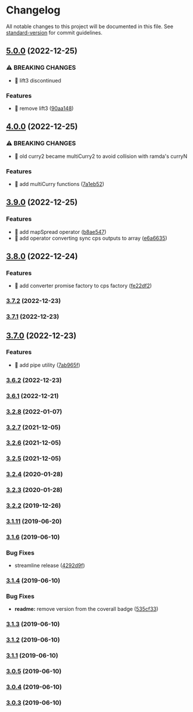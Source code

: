 # Changelog

All notable changes to this project will be documented in this file. See [standard-version](https://github.com/conventional-changelog/standard-version) for commit guidelines.

## [5.0.0](https://github.com/dmitriz/cpsfy/compare/v4.0.0...v5.0.0) (2022-12-25)


### ⚠ BREAKING CHANGES

* 🧨 lift3 discontinued

### Features

* 🎸 remove lift3 ([90aa148](https://github.com/dmitriz/cpsfy/commit/90aa1482e42261daf921b15c0add843b1b56a2db))

## [4.0.0](https://github.com/dmitriz/cpsfy/compare/v3.9.0...v4.0.0) (2022-12-25)


### ⚠ BREAKING CHANGES

* 🧨 old curry2 became multiCurry2 to avoid collision with ramda's curryN

### Features

* 🎸 add multiCurry functions ([7a1eb52](https://github.com/dmitriz/cpsfy/commit/7a1eb520e1dc696742fe3940d4328d91adfc3870))

## [3.9.0](https://github.com/dmitriz/cpsfy/compare/v3.8.0...v3.9.0) (2022-12-25)


### Features

* 🎸 add mapSpread operator ([b8ae547](https://github.com/dmitriz/cpsfy/commit/b8ae5476efeedd9ee3c1cd7bcba40b617f7f9909))
* 🎸 add operator converting sync cps outputs to array ([e6a6635](https://github.com/dmitriz/cpsfy/commit/e6a6635d01b76394dbd66535d84ec62e89f9603e))

## [3.8.0](https://github.com/dmitriz/cpsfy/compare/v3.7.2...v3.8.0) (2022-12-24)


### Features

* 🎸 add converter promise factory to cps factory ([fe22df2](https://github.com/dmitriz/cpsfy/commit/fe22df24cf4ef5fe29ca1d42ebf978670bef3475))

### [3.7.2](https://github.com/dmitriz/cpsfy/compare/v3.7.1...v3.7.2) (2022-12-23)

### [3.7.1](https://github.com/dmitriz/cpsfy/compare/v3.7.0...v3.7.1) (2022-12-23)

## [3.7.0](https://github.com/dmitriz/cpsfy/compare/v3.6.2...v3.7.0) (2022-12-23)


### Features

* 🎸 add pipe utility ([7ab965f](https://github.com/dmitriz/cpsfy/commit/7ab965ff35271f2334a143f8d8ccdf4de131cd60))

### [3.6.2](https://github.com/dmitriz/cpsfy/compare/v3.6.1...v3.6.2) (2022-12-23)

### [3.6.1](https://github.com/dmitriz/cpsfy/compare/v3.6.0...v3.6.1) (2022-12-21)

### [3.2.8](https://github.com/dmitriz/cpsfy/compare/v3.2.7...v3.2.8) (2022-01-07)

### [3.2.7](https://github.com/dmitriz/cpsfy/compare/v3.2.6...v3.2.7) (2021-12-05)

### [3.2.6](https://github.com/dmitriz/cpsfy/compare/v3.2.5...v3.2.6) (2021-12-05)

### [3.2.5](https://github.com/dmitriz/cpsfy/compare/v3.2.4...v3.2.5) (2021-12-05)

### [3.2.4](https://github.com/dmitriz/cpsfy/compare/v3.2.3...v3.2.4) (2020-01-28)

### [3.2.3](https://github.com/dmitriz/cpsfy/compare/v3.2.2...v3.2.3) (2020-01-28)

### [3.2.2](https://github.com/dmitriz/cpsfy/compare/v3.2.1...v3.2.2) (2019-12-26)

### [3.1.11](https://github.com/dmitriz/cpsfy/compare/v3.1.10...v3.1.11) (2019-06-20)



### [3.1.6](https://github.com/dmitriz/cpsfy/compare/v3.1.5...v3.1.6) (2019-06-10)


### Bug Fixes

* streamline release ([4292d9f](https://github.com/dmitriz/cpsfy/commit/4292d9f))



### [3.1.4](https://github.com/dmitriz/cpsfy/compare/v3.1.3...v3.1.4) (2019-06-10)


### Bug Fixes

* **readme:** remove version from the coverall badge ([535cf33](https://github.com/dmitriz/cpsfy/commit/535cf33))



### [3.1.3](https://github.com/dmitriz/cpsfy/compare/v3.1.0...v3.1.3) (2019-06-10)



### [3.1.2](https://github.com/dmitriz/cpsfy/compare/v3.1.1...v3.1.2) (2019-06-10)



### [3.1.1](https://github.com/dmitriz/cpsfy/compare/v3.1.0...v3.1.1) (2019-06-10)



### [3.0.5](https://github.com/dmitriz/cpsfy/compare/v3.0.4...v3.0.5) (2019-06-10)



### [3.0.4](https://github.com/dmitriz/cpsfy/compare/v3.0.3...v3.0.4) (2019-06-10)



### [3.0.3](https://github.com/dmitriz/cpsfy/compare/v3.0.2...v3.0.3) (2019-06-10)
